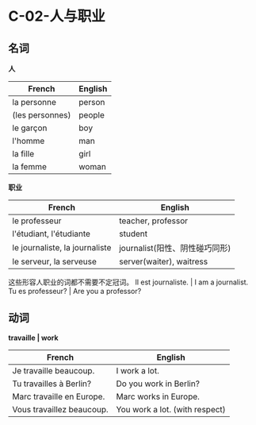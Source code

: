 ﻿# C-02-人与职业

## 名词

**人**

French | English
---- | ----
la personne | person
(les personnes) | people
le garçon | boy
l'homme | man
la fille | girl
la femme | woman

**职业**

French | English
---- | ----
le professeur | teacher, professor
l'étudiant, l'étudiante | student
le journaliste, la journaliste | journalist(阳性、阴性碰巧同形)
le serveur, la serveuse | server(waiter), waitress
这些形容人职业的词都不需要不定冠词。
Il est journaliste. | I am a journalist. 
Tu es professeur? | Are you a professor?

## 动词

**travaille | work**

French | English
---- | ----
Je travaille beaucoup. | I work a lot.
Tu travailles à Berlin? | Do you work in Berlin?
Marc travaille en Europe. | Marc works in Europe.
Vous travaillez beaucoup. | You work a lot. (with respect)
